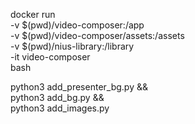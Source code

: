 docker run \
-v $(pwd)/video-composer:/app \
-v $(pwd)/video-composer/assets:/assets \
-v $(pwd)/nius-library:/library \
-it video-composer \
bash


python3 add_presenter_bg.py && \
python3 add_bg.py && \
python3 add_images.py